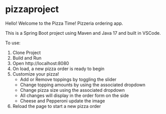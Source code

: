 # pizzaproject

Hello! Welcome to the Pizza Time! Pizzeria ordering app. 

This is a Spring Boot project using Maven and Java 17 and built in VSCode.

To use: 
1. Clone Project
2. Build and Run
3. Open http://localhost:8080
4. On load, a new pizza order is ready to begin
5. Customize your pizza!
   - Add or Remove toppings by toggling the slider
   - Change topping amounts by using the associated dropdown
   - Change pizza size using the associated dropdown
   - All changes will display in the order form on the side
   - Cheese and Pepperoni update the image
6. Reload the page to start a new pizza order

